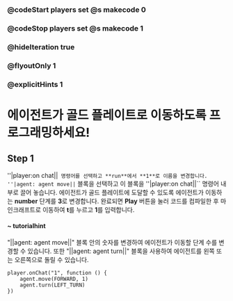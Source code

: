 ### @codeStart players set @s makecode 0
### @codeStop players set @s makecode 1

### @hideIteration true 
### @flyoutOnly 1
### @explicitHints 1


# 에이전트가 골드 플레이트로 이동하도록 프로그래밍하세요!

## Step 1
''|player:on chat||`` 명령어를 선택하고 **run**에서 **1**로 이름을 변경합니다. ''|agent: agent move||`` 블록을 선택하고 이 블록을 ''|player:on chat||`` 명령어 내부로 끌어 놓습니다. 에이전트가 골드 플레이트에 도달할 수 있도록 에이전트가 이동하는 **number** 단계를 **3**로 변경합니다. 완료되면 **Play** 버튼을 눌러 코드를 컴파일한 후 마인크래프트로 이동하여 **t**를 누르고 **1**를 입력합니다.

#### ~ tutorialhint 
"||agent: agent move||" 블록 안의 숫자를 변경하여 에이전트가 이동할 단계 수를 변경할 수 있습니다. 또한 "||agent: agent turn||" 블록을 사용하여 에이전트를 왼쪽 또는 오른쪽으로 돌릴 수 있습니다.



```ghost
player.onChat("1", function () {
    agent.move(FORWARD, 1)
    agent.turn(LEFT_TURN)
})

``` 